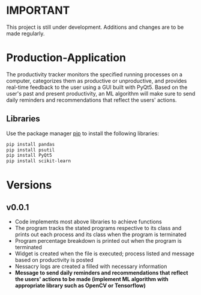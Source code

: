 # IMPORTANT
This project is still under development. Additions and changes are to be made regularly. 

# Production-Application
The productivity tracker monitors the specified running processes on a computer, categorizes them as productive or unproductive, and provides real-time feedback to the user using a GUI built with PyQt5. Based on the user's past and present productivity, an ML algorithm will make sure to send daily reminders and recommendations that reflect the users' actions.

## Libraries
Use the package manager [pip](https://pip.pypa.io/en/stable/) to install the following libraries:
```bash
pip install pandas
pip install psutil
pip install PyQt5
pip install scikit-learn
```

# Versions
## v0.0.1
- Code implements most above libraries to achieve functions
- The program tracks the stated programs respective to its class and prints out each process and its class when the program is terminated
- Program percentage breakdown is printed out when the program is terminated
- Widget is created when the file is executed; process listed and message based on productivity is posted
- Nessacry logs are created a filled with necessary information
- **Message to send daily reminders and recommendations that reflect the users' actions to be made (implement ML algorithm with appropriate library such as OpenCV or Tensorflow)**






